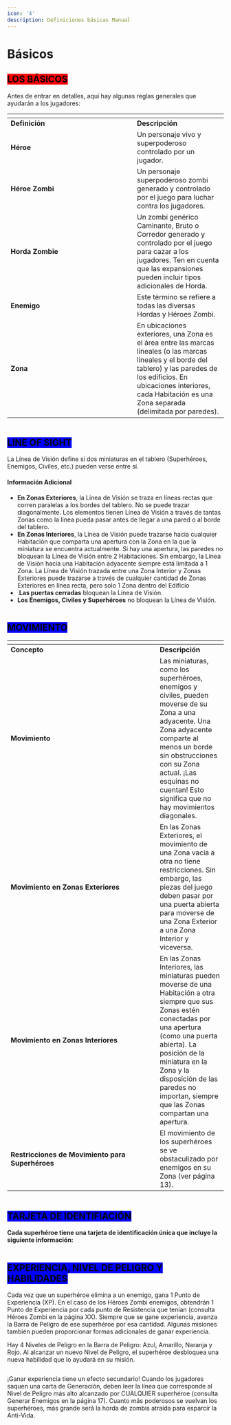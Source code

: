```yaml
---
icon: '4'
description: Definiciones básicas Manual
---
```


# Básicos

## <mark style="background-color:red;">LOS BÁSICOS</mark>

Antes de entrar en detalles, aquí hay algunas reglas generales que ayudarán a los jugadores:

<table data-header-hidden><thead><tr><th width="278"></th><th></th></tr></thead><tbody><tr><td><strong>Definición</strong></td><td><strong>Descripción</strong></td></tr><tr><td><strong>Héroe</strong></td><td>Un personaje vivo y superpoderoso controlado por un jugador.</td></tr><tr><td><strong>Héroe Zombi</strong></td><td>Un personaje superpoderoso zombi generado y controlado por el juego para luchar contra los jugadores.</td></tr><tr><td><strong>Horda Zombie</strong></td><td>Un zombi genérico Caminante, Bruto o Corredor generado y controlado por el juego para cazar a los jugadores. Ten en cuenta que las expansiones pueden incluir tipos adicionales de Horda.</td></tr><tr><td><strong>Enemigo</strong></td><td>Este término se refiere a todas las diversas Hordas y Héroes Zombi.</td></tr><tr><td><strong>Zona</strong></td><td>En ubicaciones exteriores, una Zona es el área entre las marcas lineales (o las marcas lineales y el borde del tablero) y las paredes de los edificios. En ubicaciones interiores, cada Habitación es una Zona separada (delimitada por paredes).</td></tr></tbody></table>

<figure><img src="../.gitbook/assets/basicos_cuatro.jpg" alt=""><figcaption></figcaption></figure>



## <mark style="background-color:blue;">LINE OF SIGHT</mark>

La Línea de Visión define si dos miniaturas en el tablero (Superhéroes, Enemigos, Civiles, etc.) pueden verse entre sí.

#### Información Adicional

* **En Zonas Exteriores**, la Línea de Visión se traza en líneas rectas que corren paralelas a los bordes del tablero. No se puede trazar diagonalmente. Los elementos tienen Línea de Visión a través de tantas Zonas como la línea pueda pasar antes de llegar a una pared o al borde del tablero.
* **En Zonas Interiores**, la Línea de Visión puede trazarse hacia cualquier Habitación que comparta una apertura con la Zona en la que la miniatura se encuentra actualmente. Si hay una apertura, las paredes no bloquean la Línea de Visión entre 2 Habitaciones. Sin embargo, la Línea de Visión hacia una Habitación adyacente siempre está limitada a 1 Zona. La Línea de Visión trazada entre una Zona Interior y Zonas Exteriores puede trazarse a través de cualquier cantidad de Zonas Exteriores en línea recta, pero solo 1 Zona dentro del Edificio
* .**Las puertas cerradas** bloquean la Línea de Visión.
* **Los Enemigos, Civiles y Superhéroes** no bloquean la Línea de Visión.

<figure><img src="../.gitbook/assets/image (4).png" alt=""><figcaption></figcaption></figure>

## <mark style="background-color:blue;">MOVIMIENTO</mark>

<table data-header-hidden><thead><tr><th width="331"></th><th></th></tr></thead><tbody><tr><td><strong>Concepto</strong></td><td><strong>Descripción</strong></td></tr><tr><td><strong>Movimiento</strong></td><td>Las miniaturas, como los superhéroes, enemigos y civiles, pueden moverse de su Zona a una adyacente. Una Zona adyacente comparte al menos un borde sin obstrucciones con su Zona actual. ¡Las esquinas no cuentan! Esto significa que no hay movimientos diagonales.</td></tr><tr><td><strong>Movimiento en Zonas Exteriores</strong></td><td>En las Zonas Exteriores, el movimiento de una Zona vacía a otra no tiene restricciones. Sin embargo, las piezas del juego deben pasar por una puerta abierta para moverse de una Zona Exterior a una Zona Interior y viceversa.</td></tr><tr><td><strong>Movimiento en Zonas Interiores</strong></td><td>En las Zonas Interiores, las miniaturas pueden moverse de una Habitación a otra siempre que sus Zonas estén conectadas por una apertura (como una puerta abierta). La posición de la miniatura en la Zona y la disposición de las paredes no importan, siempre que las Zonas compartan una apertura.</td></tr><tr><td><strong>Restricciones de Movimiento para Superhéroes</strong></td><td>El movimiento de los superhéroes se ve obstaculizado por enemigos en su Zona (ver página 13).</td></tr></tbody></table>

<figure><img src="../.gitbook/assets/basicos_tres.png" alt=""><figcaption></figcaption></figure>

## <mark style="background-color:blue;">TARJETA DE IDENTIFIACIÓN</mark>

**Cada superhéroe tiene una tarjeta de identificación única que incluye la siguiente información:**

<div align="center" data-full-width="true">

<figure><img src="../.gitbook/assets/image (7).png" alt=""><figcaption></figcaption></figure>

</div>

## <mark style="background-color:blue;">EXPERIENCIA, NIVEL DE PELIGRO Y HABILIDADES</mark>

Cada vez que un superhéroe elimina a un enemigo, gana 1 Punto de Experiencia (XP). En el caso de los Héroes Zombi enemigos, obtendrán 1 Punto de Experiencia por cada punto de Resistencia que tenían (consulta Héroes Zombi en la página XX). Siempre que se gane experiencia, avanza la Barra de Peligro de ese superhéroe por esa cantidad. Algunas misiones también pueden proporcionar formas adicionales de ganar experiencia.

Hay 4 Niveles de Peligro en la Barra de Peligro: Azul, Amarillo, Naranja y Rojo. Al alcanzar un nuevo Nivel de Peligro, el superhéroe desbloquea una nueva habilidad que lo ayudará en su misión.

<figure><img src="../.gitbook/assets/basicos_dos.png" alt=""><figcaption></figcaption></figure>

¡Ganar experiencia tiene un efecto secundario! Cuando los jugadores saquen una carta de Generación, deben leer la línea que corresponde al Nivel de Peligro más alto alcanzado por CUALQUIER superhéroe (consulta Generar Enemigos en la página 17). Cuanto más poderosos se vuelvan los superhéroes, más grande será la horda de zombis atraída para esparcir la Anti-Vida.

<figure><img src="../.gitbook/assets/basicos11.png" alt=""><figcaption></figcaption></figure>

